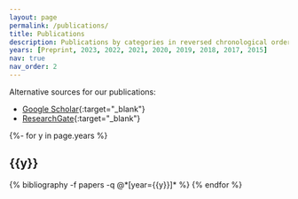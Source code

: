 ```yaml
---
layout: page
permalink: /publications/
title: Publications
description: Publications by categories in reversed chronological order.
years: [Preprint, 2023, 2022, 2021, 2020, 2019, 2018, 2017, 2015]
nav: true
nav_order: 2
---
```


Alternative sources for our publications:

- [Google Scholar](https://scholar.google.com/citations?user=0sNe1G4AAAAJ&hl=en){:target="_blank"}
- [ResearchGate](https://www.researchgate.net/profile/Lifeng-Zhou-3/publications){:target="_blank"}

<!-- _pages/publications.md -->
<div class="publications">

{%- for y in page.years %}
  <h2 class="year">{{y}}</h2>
  {% bibliography -f papers -q @*[year={{y}}]* %}
{% endfor %}

</div>